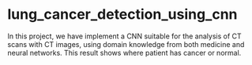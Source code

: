 # lung_cancer_detection_using_cnn
In this project, we have implement a CNN suitable for the analysis of CT scans with CT images, using domain knowledge from both medicine and neural networks. This result shows where patient has cancer or normal.
